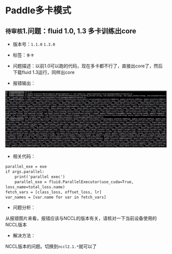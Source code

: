 # Paddle多卡模式

## `待审核`1.问题：fluid 1.0, 1.3 多卡训练出core

+ 版本号：`1.1.0` `1.3.0`

+ 标签：`多卡`

+ 问题描述：以前1.0可以跑的代码，现在多卡都不行了，直接出core了，然后下载fluid 1.3运行，同样出core

+ 报错输出：

![](https://raw.githubusercontent.com/ayuLiao/images/master/paddle%E5%A4%9A%E5%8D%A11.png)

+ 相关代码：

```
parallel_exe = exe
if args.parallel:
	print('parallel exec')
	parallel_exe = fluid.ParallelExecutor(use_cuda=True, loss_name=total_loss.name)
fetch_vars = [class_loss, offset_loss, lr]
var_names = [var.name for var in fetch_vars]
```

+ 问题分析：

从报错图片来看，报错应该与NCCL的版本有关，请核对一下当前设备使用的NCCL版本

+ 解决方法：

NCCL版本的问题。切换到`nccl2.1.*`就可以了